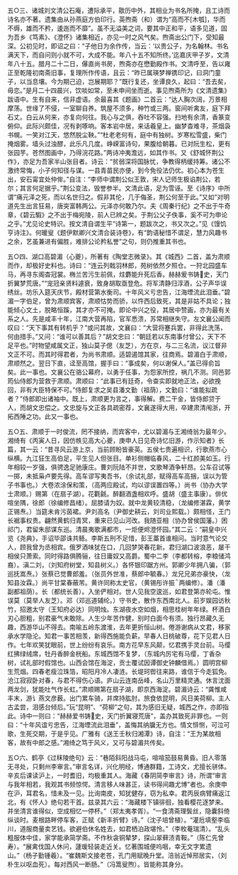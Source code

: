 <!-- { "loadSidebar": true } -->
五○三、诸城刘文清公石庵，遭际承平，敭历中外，其相业为书名所掩，且工诗而诗名亦不著。遗集由从孙燕庭方伯印行。英煦斋（和）谓为“高而不[木瓠]，华而不缛，雄而不矜，逶迤而不靡”。虽不无溢美之词，要其中正和平，语多见道，固为吾乡《笃素》、《澄怀》诸集相近，亦见一时之风气矣。煦斋出公门下，受知最深。公初见时，即诏之曰：“子他日为余作传，当云：‘以贵公子，为名翰林。书名满天下，而自问则小就不可，大成不能。年八十五不知所终。’迄嘉庆甲子岁，文清年八十五。腊月二十二日，儤直尚书房，煦斋亦在懋勤殿作书。文清呼至，告以雍正至乾隆初南斋旧事，复理所作传语，且云：“昨已属瑛梦禅镌印记，曰洞门童子，以当息壤。今为期己迫，岂展期耶？”既行复还，坐谭良久，起曰：“吾去矣，毋恋。”是月二十四晨兴，饮啖如常，至未申间坐而逝。事见煦斋所为《文清遗集》跋语中。生有自来，信非虚语。余最喜其《题画》二首云：“达人胸次阔，万景相摩荡。世缘了不侵，一室聊自养。筑屋不须多，种竹或三两。窗间听禽友，庭下拜石丈。白云从何来，亦复向何往。我心与之俱，吞吐不容强。扫地有余清，香篆变俯仰。此际兴颇佳，况有剥啄响。客本岩中居，来话羲皇上。幽梦杳难寻，茶烟袅书幌。一笑对江天，悠然脱尘鞅。”“杜老老何有，庭中有独树。岁寒松雪盛，柴门掩烟雾。墙头过浊醪，此乐凡几度。峥嵘富诗句，果腹给朝暮。已对阮生松，更有张园芋。苍然图画中，乃得浣花路。”两诗冲夷澹远，如其作书。又《舒城怀荆公作》，亦足为吾家半山张目者。诗云：“贫弱深将国脉忧，争教得柄缓持筹。诸公不激终常悔，小子何知径与谋。一县青苗民亦便，到今免役法仍优。初心本为苍生出，安石甯宜处仲侔。”自注：“李师中谓荆公似王敦，宋人记师生极谄荆公，若尔；其言何足据乎。”荆公变法，毁誉参半。文清此语，足为雪诬。至《诗序》中所谓“痛元泽之死，而以名世归之。假非其伦，几于侮圣，荆公何至于此。”又如“对明道先生出言狂易，唐突富韩两公。元泽亦何敢乃尔。夫《周秦行纪》之不出于牛奇章，《碧云騢》之不出于梅宛陵，前人已辨之矣。于荆公父子佚事，奚不可为申论之乎。”尤见论史特识。按文清自谓生平“诗第一，题跋次之，书又次之。”见《馒饥亨诗注》。何暖叟《题伊默卿兴文清合装诗卷》，有“韵语秘惜不谓足，慧力风趣书之余，艺虽兼进有偏胜，难排公论矜私誉”之句，则仍推重其书也。

五○四、湖口高碧湄（心夔），所著有《陶堂志微录》。其《城西》二首，盖为肃顺而作，却极好史料也。诗曰：“连云列戟羽林郎，苑树依然夕照仓。一狩北园盛车马，再寻东阁杳冠裳。椭兰苦污生前佩，炷麝能升死后香。赫赫爰书铸史，天门折翼梦荒唐。”“宠冠亲贤料遽衰，致身胡取亟登危。将军清静归淳酒，公子声华误绣丝。坊乐入筵天庆节，殿材营第水衡司。十年风义亏忠告，江海堙流此泪垂。”碧湄一字伯足，曾为肃顺宾客，肃顺怙势而骄，以忤西后致死，其是非姑不具论；独能倾心文土，脱略恒蹊，其才亦不可掩。即论中兴之役，其居中赞画，亦为最有关系之人。先是咸丰十年，江南大营再陷，官军悉溃，苏常相继失守。左文襄公闻而叹曰：“天下事其有转机乎？”或问其故，文襄曰：“大营将蹇兵罢，非得此洗荡，何由措手。”又问：“谁可以善其后？”胡文忠曰：“朝廷若以东南事付曾公，天下不足平也。”时物望咸属文正，独山莫子偲（友芝），方在京，与二三名流，议江督非文正不可。而其时得君者，为尚书肃顺。适碧遏馆其家，往商焉。碧湄白于肃顺，肃顺然之。翌日下直，迳至高馆，握手曰：“事成矣，何以谢保人。”盖已得俞旨矣。此一事也。文襄公在骆公幕府，以勇于任事，为怨家所控，祸几不测。同邑郭筠仙侍郎为营救于肃顺。肃顺曰：“此事已有廷奇，令查实即就地正法，必欲挽回，非有大臣特保不可。”侍郎复求之吴县潘文勤（祖荫），文勤曰：“谁能拟疏者？”侍郎即出诸袖中。既上，肃顺更为言之，事得解。费二干金，皆侍郎贷于人，而胡文忠偿之。文忠旋与文正各具疏密荐，文襄遂得大用，卒建肃清闱浙，开拓西陲之功。此又一事也。

五○五、肃顺于一时俊流，罔不接纳，而宾客中，尤以碧湄与王湘绮翁为最年少。湘绮有《丙寅人日，因仿帙见高大心夔，庚申人日见奇诗忆旧游，作示知者》长篇，其一云：“昔寻风云游上京，当前顾盼皆豪英。五侯七贵遍相识，行歌燕市心纵横。九江狂生高伯足，平生见人但张目。单衫侧帽临春风，二十红颜美如玉。行年相较一岁强，俱骋逸足驰康庄。曹刘阮陆不并世，文歌琴酒争轩昂。公车召试等一掷，未抵枭卢要先得。高车谬写夷吾书，（余试礼部，赋得高车高捆，误以为管子书事也。）大卷浓涂保和策，（高两应殿试，均以谬误置四等。）尚书（协办大学士肃顺。）赐第（在扇子湖）。花氍毹。醉翻酒盏相欢呼。盛胡（盛主事康）。俳优喧坐隅，徐郎（徐编修昌绪）。屈膝请为奴。就中龙黄较清稳，（龙编修湛霖，黄学正锡焘。）当筵未肯污茵裙。尹刘高名（尹御史耕云，刘司业熙载。）颇相怪，王门长裾事权贵。翩然黄鹤归青冥，重来已见山河改。我随亚相（协办曾侯国藩。）困祁门，君留朱邸谋东巡。清晨夷歌满都市，一炬便烬澄怀园。”其二云：“嗣皇中兴览《尧典》，手诏毕邵诛共鲧。李斯五刑不足惜，彭王藁首谁相问。当时意气论交人，顾我曾为丞相宾。俄罗酒味犹在口，几回梦哭春花新。君归湖口波浪恶，屡干相侯只萧索。同时得路俱腾骊，往日庸奴又高爵。蜀中二李（李都转榕，李粮储鸿裔）。滇二刘，（刘知府树堂，知县树义。）各怀银印踞方州。郭卿少年拥八骗，（郭巡抚嵩焘。）张蔡已觉曹郎羞。（张员外世准，蔡郎中毓春。）龙兄兄弟亦豪快，（龙知县汝霖。）尚平甘棠春蔽芾。黄许同称太史官，（黄锡彤许振两编修）。潘（潘副都祖荫）。长（都统长善）。入坐俨相对。世人见我空逡巡，如君登第亦轮屯。惟误莫（莫举人友芝）。邓（邓巡道辅纶。）守书史，散作东西南北人。前岁娱园访秋竹，招邀太守（王知府必达）同明烛。东湖夜水空如烟，相思桂树年年绿。杯酒白刃心胆粗，别君豪气未敢除。人生少年苦作健，别时白面今有须。独行昂藏久无趣，西游华山不得去。南喻五岭东渡淮，去年更折恒山树。倦游谢病从文君，移家承水学隐沦。知君一事苦相羡，新得西施能负薪。早春人日桃破尊，花下见君人日作。七年欢笑犹眼前，世上纷纷有哀乐。南方花早东风颠，忆君携手灵台前。马缨红拂绿绒席，牡丹香醉金桄船。东城西馆不复梦，（东城内厉宅有马缨，丁香杂树，试礼部时假馆也。山西会馆在海淀，贡士覆试因谭御史钟麟借焉。）圆明宫柳生荒烟。四春老瘦泣珠箔，昭阳月冷人凄涟。长堤珂辔往来路，谁信于今走狐免。沧江寂寂卧对春，与君不得伤心语。庐山云连南岳峰，名山万里精灵通。休言沈面两龙剑，犹能吐气作长虹。”肃顺赐第在扇子湖，即京西海淀。碧湄诗云：“龚惟咸丰末，游讠燕文彦薮。出门累车骑，并席持肱肘。旅食依昆明，风日美荷柳。主人古孟尝，泪感台倾后。”玩“昆明”、“荷柳”之句，其为感旧无疑，城西之作，亦即指此。诗中一则曰：“赫赫爱书铸史，天门折翼寝荒唐”，盖办其致死非罪也。一则曰：“十年风谊亏忠告，江海堙流此泪垂”，盖悔其纳牖无方也。情文悱恻，可泣可歌，生死交期，于是乎见。广雅有《送王壬秋归湘潭》诗，自注：“王为某故相客，故有中郎之感。”湘绮之笃于风义，又可与碧湄共传矣。

五○六、鹤亭《过秣陵绝句》云：“巷陌斜阳战马屯，喧喧笳鼓易黄昏。旧人零落无寻处，只剩州李审言。”审言名详，兴化明经，博通群籍，工诗文，尤擅长骈体。辛亥后课读沪上，一时耆旧，均极重其人。海藏《春阴简李审言》诗，所谓“审言与我年相若，我观其书频惊愕。清言移人味甚正，读书得间趣尤博”者也。余庚申在沪，耳君名，惜未及一见。比询南皮，知犹健存，窃为私幸。君丙辰病臂痛返江北，有《怀人》绝句若干首。兹录其六云：“海藏楼下镇徘徊，独看樱花逐梦来。并坐清言谁得似，空成相忆一停杯。”（郑太夷孝胥）。“一食清斋理鬓丝，隐囊斜倚纵谈时。麦根路畔停车客，正赋《新丰折臂》诗。”（沈子培曾植）。“灌卮填壑李临川，道服商量卖艺钱。欲避伯休名姓去，如君栖泊政堪怜。”（李枚菴瑞清）。“乱头粗服体中佳，家学能承简学斋。不作秋衾铜辇梦，探山翠藓渍青鞍。”（陈仁先曾寿）。“展禽伐国人休问，蘧瑗轻装走近关。忆著围城便呜咽，幸无文字累遗山。”（杨子勤锺羲）。“崔魏斯文接老苍，孔门用赋晚升堂。涪翁近悼邢居实，（刘朴生以呕血死）。每对西风一断肠。”（冯篙叟煦）。皆能称其身分。

